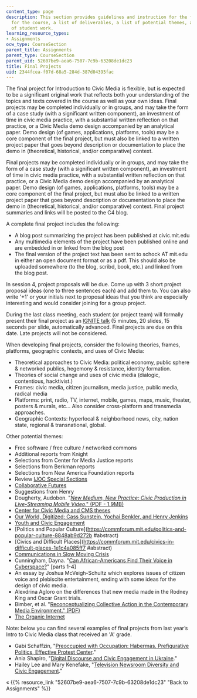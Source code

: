 ```yaml
---
content_type: page
description: This section provides guidelines and instruction for the final project
  for the course, a list of deliverables, a list of potential themes, and examples
  of student work.
learning_resource_types:
- Assignments
ocw_type: CourseSection
parent_title: Assignments
parent_type: CourseSection
parent_uid: 52607be9-aea6-7507-7c9b-63208de1dc23
title: Final Projects
uid: 2344fcea-f07d-68a5-284d-387d04395fac
---
```


The final project for Introduction to Civic Media is flexible, but is expected to be a significant original work that reflects both your understanding of the topics and texts covered in the course as well as your own ideas. Final projects may be completed individually or in groups, and may take the form of a case study (with a significant written component), an investment of time in civic media practice, with a substantial written reflection on that practice, or a Civic Media demo design accompanied by an analytical paper. Demo design (of games, applications, platforms, tools) may be a core component of the final project, but must also be linked to a written project paper that goes beyond description or documentation to place the demo in (theoretical, historical, and/or comparative) context.

Final projects may be completed individually or in groups, and may take the form of a case study (with a significant written component), an investment of time in civic media practice, with a substantial written reflection on that practice, or a Civic Media demo design accompanied by an analytical paper. Demo design (of games, applications, platforms, tools) may be a core component of the final project, but must also be linked to a written project paper that goes beyond description or documentation to place the demo in (theoretical, historical, and/or comparative) context. Final project summaries and links will be posted to the C4 blog.

A complete final project includes the following:

*   A blog post summarizing the project has been published at civic.mit.edu
*   Any multimedia elements of the project have been published online and are embedded in or linked from the blog post
*   The final version of the project text has been sent to schock AT mit.edu in either an open document format or as a pdf. This should also be uploaded somewhere (to the blog, scribd, book, etc.) and linked from the blog post.

In session 4, project proposals will be due. Come up with 3 short project proposal ideas (one to three sentences each) and add them to. You can also write '+1' or your initials next to proposal ideas that you think are especially interesting and would consider joining for a group project.

During the last class meeting, each student (or project team) will formally present their final project as an [IGNITE talk](http://en.wikipedia.org/wiki/Ignite_(event)) (5 minutes, 20 slides, 15 seconds per slide, automatically advanced. Final projects are due on this date. Late projects will not be considered.

When developing final projects, consider the following theories, frames, platforms, geographic contexts, and uses of Civic Media:

*   Theoretical approaches to Civic Media: political economy, public sphere & networked publics, hegemony & resistance, identity formation.
*   Theories of social change and uses of civic media (dialogic, contentious, hacktivist.)
*   Frames: civic media, citizen journalism, media justice, public media, radical media
*   Platforms: print, radio, TV, internet, mobile, games, maps, music, theater, posters & murals, etc... Also consider cross-platform and transmedia approaches.
*   Geographic Contexts: hyperlocal & neighborhood news, city, nation state, regional & transnational, global.

Other potential themes:

*   Free software / free culture / networked commons
*   Additional reports from Knight
*   Selections from Center for Media Justice reports
*   Selections from Berkman reports
*   Selections from New America Foundation reports
*   Review [IJOC Special Sections](http://ijoc.org/)
*   [Collaborative Futures](http://collaborative-futures.org/)
*   Suggestions from Henry
*   Dougherty, Audobon. "[_New Medium, New Practice: Civic Production in Live-Streaming Mobile Video_." (PDF - 1.9MB)](https://cms.mit.edu/civic-production-in-live-streaming-mobile-video/)
*   [Center for Civic Media and CMS theses](http://cms.mit.edu/research/theses.php)
*   [Our World, Digitized: Cass Sunstein, Yochai Benkler, and Henry Jenkins](https://cmsw.mit.edu/yochai-benkler-and-cass-sunstein/)
*   [Youth and Civic Engagement](https://commforum.mit.edu/youth-and-civic-engagement-d450f94cea4a)
*   [Politics and Popular Culture](https://commforum.mit.edu/politics-and-popular-culture-8848ab9d272b
        #abstract)
*   [Civics and Difficult Places](https://commforum.mit.edu/civics-in-difficult-places-1e1c4a085ff7
    #abstract)
*   [Communications in Slow Moving Crisis](https://commforum.mit.edu/communications-in-slow-moving-crises-b80ad4e21d14)
*   Cunningham, Dayna. "[Can African-Americans Find Their Voice in Cyberspace?](http://henryjenkins.org/2009/03/can_african-americans_find_the.html)" \[parts 1-4\]
*   An essay by Joshua McVeigh-Schultz which explores issues of citizen voice and plebiscite entertainment, ending with some ideas for the design of civic media.
*   Alexdrina Agloro on the differences that new media made in the Rodney King and Oscar Grant trials.
*   Bimber, et al. "[Reconceptualizing Collective Action in the Contemporary Media Environment." (PDF)](http://ucsbsocialcomputing.pbworks.com/f/bimber,+et+al.pdf)
*   [The Organic Internet](https://link.springer.com/chapter/10.1007/978-3-319-66592-4_13)

Note: below you can find several examples of final projects from last year’s Intro to Civic Media class that received an 'A' grade.

*   Gabi Schaffzin, "[Preoccupied with Occupation: Habermas, Prefigurative Politics, Effective Protest Center](https://civic.mit.edu/2011/12/23/pre-occupied-with-occupation-habermas-prefigurative-politics-effective-protest-center/)."
*   Ania Shapiro, "[Digital Discourse and Civic Engagement in Ukraine](https://civic.mit.edu/2011/12/18/final-project-post/)."
*   Hailey Lee and Mary Kenefake, "[Television Newsroom Diversity and Civic Engagement](https://civic.mit.edu/2011/12/20/television-newsroom-diversity-and-civic-engagement/)."

« {{% resource_link "52607be9-aea6-7507-7c9b-63208de1dc23" "Back to Assignments" %}}